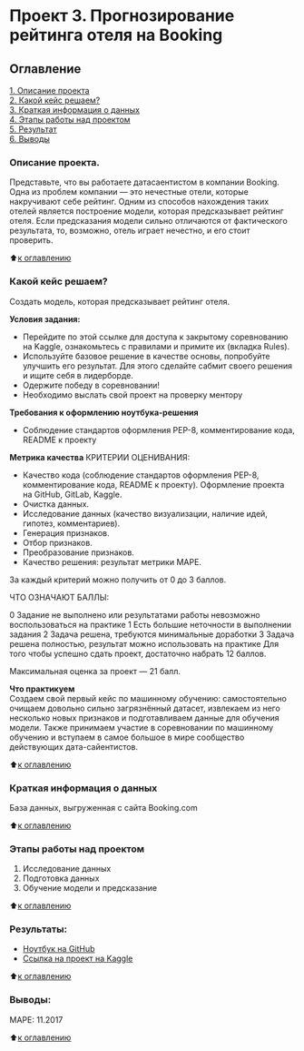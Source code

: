 # Проект 3. Прогнозирование рейтинга отеля на Booking

## Оглавление  
[1. Описание проекта](https://github.com/V3ence/DS_education/blob/main/project_3/README.md#Описание-проекта)  
[2. Какой кейс решаем?](https://github.com/V3ence/DS_education/blob/main/project_3/README.md#%D0%BA%D0%B0%D0%BA%D0%BE%D0%B9-%D0%BA%D0%B5%D0%B9%D1%81-%D1%80%D0%B5%D1%88%D0%B0%D0%B5%D0%BC)  
[3. Краткая информация о данных](https://github.com/V3ence/DS_education/blob/main/project_3/README.md#%D0%BA%D1%80%D0%B0%D1%82%D0%BA%D0%B0%D1%8F-%D0%B8%D0%BD%D1%84%D0%BE%D1%80%D0%BC%D0%B0%D1%86%D0%B8%D1%8F-%D0%BE-%D0%B4%D0%B0%D0%BD%D0%BD%D1%8B%D1%85)  
[4. Этапы работы над проектом](https://github.com/V3ence/DS_education/blob/main/project_3/README.md#Этапы-работы-над-проектом)  
[5. Результат](https://github.com/V3ence/DS_education/blob/main/project_3/README.md#Результаты)    
[6. Выводы](https://github.com/V3ence/DS_education/blob/main/project_3/README.md#Выводы)   


### Описание проекта.    
Представьте, что вы работаете датасаентистом в компании Booking. Одна из проблем компании — это нечестные отели, которые накручивают себе рейтинг. Одним из способов нахождения таких отелей является построение модели, которая предсказывает рейтинг отеля. Если предсказания модели сильно отличаются от фактического результата, то, возможно, отель играет нечестно, и его стоит проверить.

:arrow_up:[к оглавлению](https://github.com/V3ence/DS_education/blob/main/project_3/README.md#Оглавление)

### Какой кейс решаем?    
Cоздать модель, которая предсказывает рейтинг отеля.

**Условия задания:**  
- Перейдите по этой ссылке для доступа к закрытому соревнованию на Kaggle, ознакомьтесь с правилами и примите их (вкладка Rules).
- Используйте базовое решение в качестве основы, попробуйте улучшить его результат. Для этого сделайте сабмит своего решения и ищите себя в лидерборде.
- Одержите победу в соревновании!
- Необходимо выслать свой проект на проверку ментору

**Требования к оформлению ноутбука-решения**
- Cоблюдение стандартов оформления PEP-8, комментирование кода, README к проекту

**Метрика качества** 
КРИТЕРИИ ОЦЕНИВАНИЯ:
- Качество кода (соблюдение стандартов оформления PEP-8, комментирование кода, README к проекту). Оформление проекта на GitHub, GitLab, Kaggle.
- Очистка данных.
- Исследование данных (качество визуализации, наличие идей, гипотез, комментариев).
- Генерация признаков.
- Отбор признаков.
- Преобразование признаков.
- Качество решения: результат метрики MAPE.

За каждый критерий можно получить от 0 до 3 баллов.

ЧТО ОЗНАЧАЮТ БАЛЛЫ:

0	Задание не выполнено или результатами работы невозможно воспользоваться на практике
1	Есть большие неточности в выполнении задания
2	Задача решена, требуются минимальные доработки
3	Задача решена полностью, результат можно использовать на практике
Для того чтобы успешно сдать проект, достаточно набрать 12 баллов.

Максимальная оценка за проект — 21 балл.

**Что практикуем**     
Cоздаем свой первый кейс по машинному обучению: самостоятельно очищаем довольно сильно загрязнённый датасет, извлекаем из него несколько новых признаков и подготавливаем данные для обучения модели. Также принимаем участие в соревновании по машинному обучению и вступаем в самое большое в мире сообщество действующих дата-сайентистов.

:arrow_up:[к оглавлению](https://github.com/V3ence/DS_education/blob/main/project_3/README.md#Оглавление)

### Краткая информация о данных
База данных, выгруженная с сайта Booking.com

:arrow_up:[к оглавлению](https://github.com/V3ence/DS_education/blob/main/project_3/README.md#Оглавление)

### Этапы работы над проектом
1. Исследование данных
2. Подготовка данных
3. Обучение модели и предсказание

:arrow_up:[к оглавлению](https://github.com/V3ence/DS_education/blob/main/project_3/README.md#Оглавление)

### Результаты:  
- [Ноутбук на GitHub](https://github.com/V3ence/DS_education/blob/main/project_3/v3ence-python-sf-dst-booking-reviews.ipynb)
- [Ссылка на проект на Kaggle](https://www.kaggle.com/code/v3ence/v3ence-python-sf-dst-booking-reviews)


:arrow_up:[к оглавлению](https://github.com/V3ence/DS_education/blob/main/project_3/README.md#Оглавление)

### Выводы: 
МАРЕ: 11.2017 

:arrow_up:[к оглавлению](https://github.com/V3ence/DS_education/blob/main/project_3/README.md#Оглавление)
